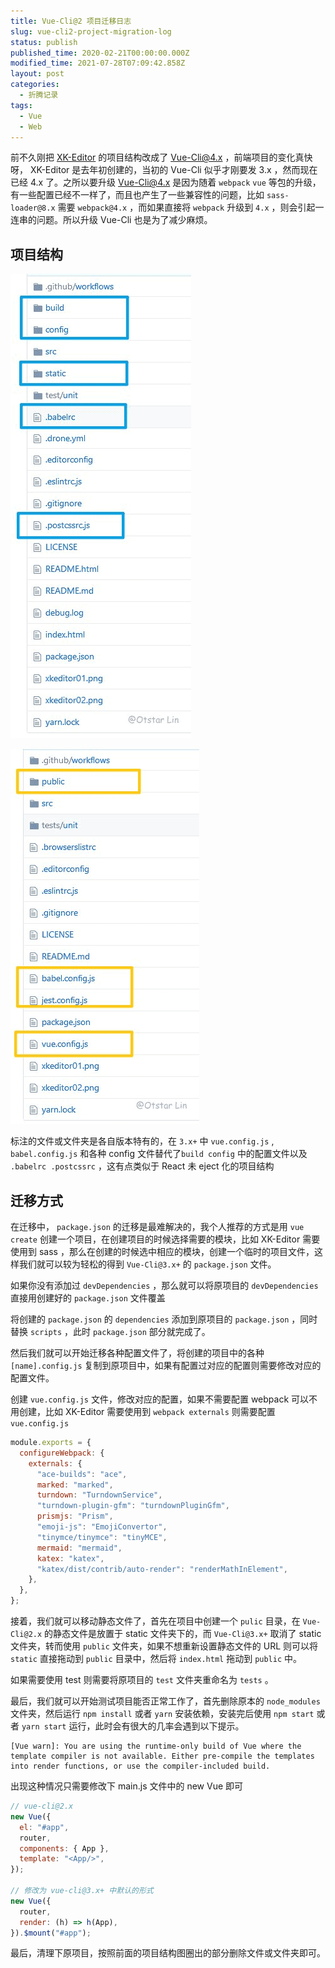 ```yaml
---
title: Vue-Cli@2 项目迁移日志
slug: vue-cli2-project-migration-log
status: publish
published_time: 2020-02-21T00:00:00.000Z
modified_time: 2021-07-28T07:09:42.858Z
layout: post
categories:
  - 折腾记录
tags:
  - Vue
  - Web
---
```


前不久刚把 [XK-Editor](https://github.com/syfxlin/xkeditor) 的项目结构改成了 Vue-Cli@4.x ，前端项目的变化真快呀， XK-Editor 是去年初创建的，当初的 Vue-Cli 似乎才刚要发 3.x ，然而现在已经 4.x 了。之所以要升级 Vue-Cli@4.x 是因为随着 `webpack` `vue` 等包的升级，有一些配置已经不一样了，而且也产生了一些兼容性的问题，比如 `sass-loader@8.x` 需要 `webpack@4.x` ，而如果直接将 `webpack` 升级到 `4.x` ，则会引起一连串的问题。所以升级 Vue-Cli 也是为了减少麻烦。

## 项目结构

![](images/91aca094-0dfe-49d9-9a73-d670957061cc.jpg)

![](images/31e3918e-7ab7-49a2-bb5a-f220cd8458f8.jpg)

标注的文件或文件夹是各自版本特有的，在 `3.x+` 中 `vue.config.js` , `babel.config.js` 和各种 config 文件替代了`build config` 中的配置文件以及 `.babelrc .postcssrc` ，这有点类似于 React 未 eject 化的项目结构

## 迁移方式

在迁移中， `package.json` 的迁移是最难解决的，我个人推荐的方式是用 `vue create` 创建一个项目，在创建项目的时候选择需要的模块，比如 XK-Editor 需要使用到 sass ，那么在创建的时候选中相应的模块，创建一个临时的项目文件，这样我们就可以较为轻松的得到 `Vue-Cli@3.x+` 的 `package.json` 文件。

如果你没有添加过 `devDependencies` ，那么就可以将原项目的 `devDependencies` 直接用创建好的 `package.json` 文件覆盖

将创建的 `package.json` 的 `dependencies` 添加到原项目的 `package.json` ，同时替换 `scripts` ，此时 `package.json` 部分就完成了。

然后我们就可以开始迁移各种配置文件了，将创建的项目中的各种 `[name].config.js` 复制到原项目中，如果有配置过对应的配置则需要修改对应的配置文件。

创建 `vue.config.js` 文件，修改对应的配置，如果不需要配置 webpack 可以不用创建，比如 XK-Editor 需要使用到 `webpack externals` 则需要配置 `vue.config.js`

```javascript
module.exports = {
  configureWebpack: {
    externals: {
      "ace-builds": "ace",
      marked: "marked",
      turndown: "TurndownService",
      "turndown-plugin-gfm": "turndownPluginGfm",
      prismjs: "Prism",
      "emoji-js": "EmojiConvertor",
      "tinymce/tinymce": "tinyMCE",
      mermaid: "mermaid",
      katex: "katex",
      "katex/dist/contrib/auto-render": "renderMathInElement",
    },
  },
};
```

接着，我们就可以移动静态文件了，首先在项目中创建一个 `pulic` 目录，在 `Vue-Cli@2.x` 的静态文件是放置于 static 文件夹下的，而 `Vue-Cli@3.x+` 取消了 static 文件夹，转而使用 `public` 文件夹，如果不想重新设置静态文件的 URL 则可以将 `static` 直接拖动到 `public` 目录中，然后将 `index.html` 拖动到 `public` 中。

如果需要使用 test 则需要将原项目的 `test` 文件夹重命名为 `tests` 。

最后，我们就可以开始测试项目能否正常工作了，首先删除原本的 `node_modules` 文件夹，然后运行 `npm install` 或者 `yarn` 安装依赖，安装完后使用 `npm start` 或者 `yarn start` 运行，此时会有很大的几率会遇到以下提示。

```text
[Vue warn]: You are using the runtime-only build of Vue where the template compiler is not available. Either pre-compile the templates into render functions, or use the compiler-included build.
```

出现这种情况只需要修改下 main.js 文件中的 new Vue 即可

```javascript
// vue-cli@2.x
new Vue({
  el: "#app",
  router,
  components: { App },
  template: "<App/>",
});

// 修改为 vue-cli@3.x+ 中默认的形式
new Vue({
  router,
  render: (h) => h(App),
}).$mount("#app");
```

最后，清理下原项目，按照前面的项目结构图圈出的部分删除文件或文件夹即可。

